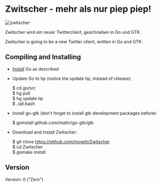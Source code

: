 Zwitscher - mehr als nur piep piep!
===================================
![zwitscher](https://github.com/mogoh/Zwitscher/raw/master/zwitscher.png "[t͡svɪtʃɹ]")

Zwitscher wird ein neuer Twitterclient, geschrieben in Go und GTK.

Zwitscher is going to be a new Twitter client, written in Go and GTK.

Compiling and Installing
------------------------


  * [Install](http://golang.org/doc/install.html) Go as described

  * Update Go to tip (notice the update tip, instead of release):

    $ cd go/src  
    $ hg pull  
    $ hg update tip  
    $ ./all.bash  

  * Install go-gtk (don't forget to install gtk development packages before):

    $ goinstall github.com/mattn/go-gtk/gtk

  * Download and Install Zwitscher:

    $ git clone https://github.com/mogoh/Zwitscher  
    $ cd Zwitscher  
    $ gomake install



Version
-------

Version: 0 ("Zero")
